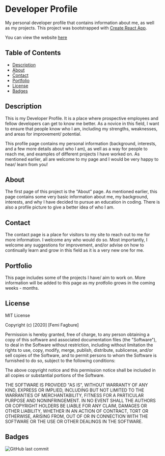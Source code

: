 # Developer Profile
My personal developer profile that contains information about me, as well as my projects. This project was bootstrapped with [Create React App](https://github.com/facebook/create-react-app).

You can view the website [here]()


## Table of Contents 
* [Description](#Description)
* [About](#About)
* [Contact](#Contact)
* [Portfolio](#Portfolio)
* [License](#license)
* [Badges](#Badges)


## Description 

This is my Developer Profile. It is a place where prospective employees and fellow developers can get to know me better. As a novice in this field, I want to ensure that people know who I am, including my strengths, weaknesses, and areas for improvement/ potential. 

This profile page contains my personal information (background, interests, and a few more details about who I am), as well as a way for people to reach me, and examples of different projects I have worked on. As mentioned earlier, all are welcome to my page and I would be very happy to hear/ learn from you!


## About
 
The first page of this project is the "About" page. As mentioned earlier, this page contains some very basic information about me, my background, interests, and why I have decided to pursue an education in coding. There is also a profile picture to give a better idea of who I am. 

## Contact

The contact page is a place for visitors to my site to reach out to me for more information. I welcome any who would do so. Most importantly, I welcome any suggestions for improvement, and/or advise on how to continually learn and grow in this field as it is a very new one for me.


## Portfolio

This page includes some of the projects I have/ aim to work on. More information  will be added to this page as my protfolio grows in the coming weeks - months. 


## License

MIT License

Copyright (c) [2020] [Femi Fagbure]

Permission is hereby granted, free of charge, to any person obtaining a copy
of this software and associated documentation files (the "Software"), to deal
in the Software without restriction, including without limitation the rights
to use, copy, modify, merge, publish, distribute, sublicense, and/or sell
copies of the Software, and to permit persons to whom the Software is
furnished to do so, subject to the following conditions:

The above copyright notice and this permission notice shall be included in all
copies or substantial portions of the Software.

THE SOFTWARE IS PROVIDED "AS IS", WITHOUT WARRANTY OF ANY KIND, EXPRESS OR
IMPLIED, INCLUDING BUT NOT LIMITED TO THE WARRANTIES OF MERCHANTABILITY,
FITNESS FOR A PARTICULAR PURPOSE AND NONINFRINGEMENT. IN NO EVENT SHALL THE
AUTHORS OR COPYRIGHT HOLDERS BE LIABLE FOR ANY CLAIM, DAMAGES OR OTHER
LIABILITY, WHETHER IN AN ACTION OF CONTRACT, TORT OR OTHERWISE, ARISING FROM,
OUT OF OR IN CONNECTION WITH THE SOFTWARE OR THE USE OR OTHER DEALINGS IN THE
SOFTWARE.


## Badges

![GitHub last commit](https://img.shields.io/github/last-commit/ofagbure/React-Portfolio)


